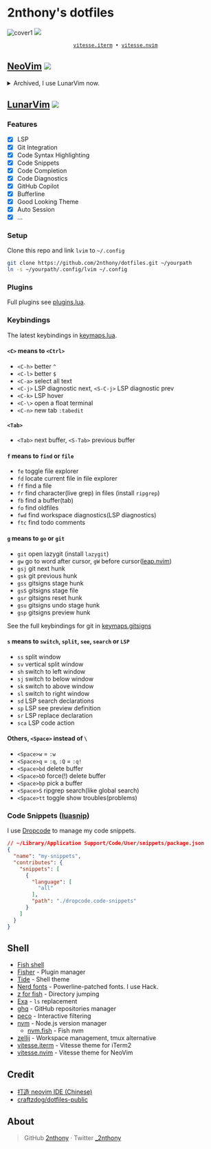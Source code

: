# 2nthony's dotfiles

![cover1](https://cdn.jsdelivr.net/gh/2nthony/statics@main/uPic/Xnip2022-08-11_10-37-20y0XQlQ.jpg)
![](https://cdn.jsdelivr.net/gh/2nthony/statics@main/uPic/Xnip2023-01-18_20-41-19PH6Tpj.png)

<p align="center">
  <sub>
    <samp>
      <a href="https://github.com/2nthony/vitesse.iterm">vitesse.iterm</a> •
      <a href="https://github.com/2nthony/vitesse.nvim">vitesse.nvim</a>
    </samp>
  </sub>
</p>

## [NeoVim](https://neovim.io/) ![](https://img.shields.io/badge/-0.8.x-29BC9B)

<details><summary>Archived, I use LunarVim now.</summary>

### Setup

Clone this repo and link `nvim` to `~/.config`

```bash
git clone https://github.com/2nthony/dotfiles.git ~/yourpath
ln -s ~/yourpath/.config/nvim ~/.config
```

Full plugins see [plugins.lua](.config/nvim/lua/plugins.lua).

The latest keybindings in [keymaps.lua](.config/nvim/after/plugin/user/keymaps.lua).

</details>

## [LunarVim](https://lunarvim.org) ![](https://img.shields.io/badge/-0.8.x-29BC9B)

### Features

- [x] LSP
- [x] Git Integration
- [x] Code Syntax Highlighting
- [x] Code Snippets
- [x] Code Completion
- [x] Code Diagnostics
- [x] GitHub Copilot
- [x] Bufferline
- [x] Good Looking Theme
- [x] Auto Session
- [x] ...

### Setup

Clone this repo and link `lvim` to `~/.config`

```bash
git clone https://github.com/2nthony/dotfiles.git ~/yourpath
ln -s ~/yourpath/.config/lvim ~/.config
```

### Plugins

Full plugins see [plugins.lua](.config/lvim/lua/plugins.lua).

### Keybindings

The latest keybindings in [keymaps.lua](.config/lvim/lua/keymaps.lua).

#### `<C>` means to `<Ctrl>`

- `<C-h>` better `^`
- `<C-l>` better `$`
- `<C-a>` select all text
- `<C-j>` LSP diagnostic next, `<S-C-j>` LSP diagnostic prev
- `<C-k>` LSP hover
- `<C-\>` open a float terminal
- `<C-n>` new tab `:tabedit`

#### `<Tab>`

- `<Tab>` next buffer, `<S-Tab>` previous buffer

#### `f` means to `find` or `file`

- `fe` toggle file explorer
- `fd` locate current file in file explorer
- `ff` find a file
- `fr` find character(live grep) in files (install `ripgrep`)
- `fb` find a buffer(tab)
- `fo` find oldfiles
- `fwd` find workspace diagnostics(LSP diagnostics)
- `ftc` find todo comments

#### `g` means to `go` or `git`

- `git` open lazygit (install `lazygit`)
- `gw` go to word after cursor, `gW` before cursor([leap.nvim](https://github.com/ggandor/leap.nvim))
- `gsj` git next hunk
- `gsk` git previous hunk
- `gss` gitsigns stage hunk
- `gsS` gitsigns stage file
- `gsr` gitsigns reset hunk
- `gsu` gitsigns undo stage hunk
- `gsp` gitsigns preview hunk

See the full keybindings for git in [keymaps.gitsigns](.config/lvim/keymaps.lua)

#### `s` means to `switch`, `split`, `see`, `search` or `LSP`

- `ss` split window
- `sv` vertical split window
- `sh` switch to left window
- `sj` switch to below window
- `sk` switch to above window
- `sl` switch to right window
- `sd` LSP search declarations
- `sp` LSP see preview definition
- `sr` LSP replace declaration
- `sca` LSP code action

#### Others, `<Space>` instead of `\`

- `<Space>w` = `:w`
- `<Space>q` = `:q`, `:Q` = `:q!`
- `<Space>bd` delete buffer
- `<Space>bD` force(!) delete buffer
- `<Space>bp` pick a buffer
- `<Space>S` ripgrep search(like global search)
- `<Space>tt` toggle show troubles(problems)

### Code Snippets ([luasnip](https://github.com/L3MON4D3/LuaSnip))

I use [Dropcode](https://github.com/egoist/dropcode) to manage my code snippets.

```json
// ~/Library/Application Support/Code/User/snippets/package.json
{
  "name": "my-snippets",
  "contributes": {
    "snippets": [
      {
        "language": [
          "all"
        ],
        "path": "./dropcode.code-snippets"
      }
    ]
  }
}
```

## Shell

- [Fish shell](https://fishshell.com/)
- [Fisher](https://github.com/jorgebucaran/fisher) - Plugin manager
- [Tide](https://github.com/IlanCosman/tide) - Shell theme
- [Nerd fonts](https://github.com/ryanoasis/nerd-fonts) - Powerline-patched fonts. I use Hack.
- [z for fish](https://github.com/jethrokuan/z) - Directory jumping
- [Exa](https://the.exa.website/) - `ls` replacement
- [ghq](https://github.com/2nthony/ghq) - GitHub repositories manager
- [peco](https://github.com/peco/peco) - Interactive filtering
- [nvm](https://github.com/nvm-sh/nvm) - Node.js version manager
  - [nvm.fish](https://github.com/jorgebucaran/nvm.fish) - Fish nvm
- [zellij](https://github.com/zellij-org/zellij) - Workspace management, tmux alternative
- [vitesse.iterm](https://github.com/2nthony/vitesse.iterm) - Vitesse theme for iTerm2
- [vitesse.nvim](https://github.com/2nthony/vitesse.nvim) - Vitesse theme for NeoVim

## Credit

- [打造 neovim IDE (Chinese)](https://www.bilibili.com/video/BV1WY411P736/?spm_id_from=333.788)
- [craftzdog/dotfiles-public](https://github.com/craftzdog/dotfiles-public)

## About

> GitHub [2nthony](https://github.com/2nthony) · Twitter [\_2nthony](https://twitter.com/_2nthony)

